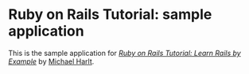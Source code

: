 # Ruby on Rails Tutorial: sample application

This is the sample application for
[*Ruby on Rails Tutorial: Learn Rails by Example*](http://railstutorial.org/)
by [Michael Harlt](http://michaelhartl.com/).
